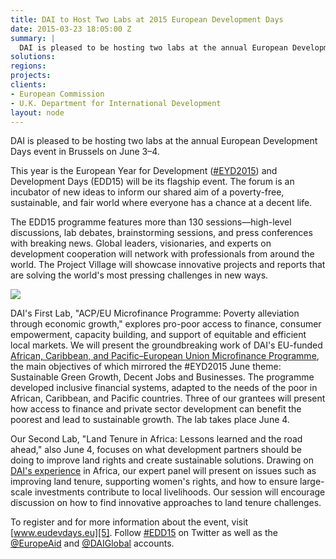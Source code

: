 ```yaml
---
title: DAI to Host Two Labs at 2015 European Development Days
date: 2015-03-23 18:05:00 Z
summary: |
  DAI is pleased to be hosting two labs at the annual European Development Days event in Brussels on June 3–4.
solutions:
regions:
projects:
clients:
- European Commission
- U.K. Department for International Development
layout: node
---
```

DAI is pleased to be hosting two labs at the annual European Development Days event in Brussels on June 3–4.

This year is the European Year for Development ([#EYD2015][1]) and Development Days (EDD15) will be its flagship event. The forum is an incubator of new ideas to inform our shared aim of a poverty-free, sustainable, and fair world where everyone has a chance at a decent life.

The EDD15 programme features more than 130 sessions—high-level discussions, lab debates, brainstorming sessions, and press conferences with breaking news. Global leaders, visionaries, and experts on development cooperation will network with professionals from around the world. The Project Village will showcase innovative projects and reports that are solving the world's most pressing challenges in new ways.

![][2]

DAI's First Lab, "ACP/EU Microfinance Programme: Poverty alleviation through economic growth," explores pro-poor access to finance, consumer empowerment, capacity building, and support of equitable and efficient local markets. We will present the groundbreaking work of DAI's EU-funded [African, Caribbean, and Pacific–European Union Microfinance Programme][3], the main objectives of which mirrored the #EYD2015 June theme: Sustainable Green Growth, Decent Jobs and Businesses. The programme developed inclusive financial systems, adapted to the needs of the poor in African, Caribbean, and Pacific countries. Three of our grantees will present how access to finance and private sector development can benefit the poorest and lead to sustainable growth. The lab takes place June 4.

Our Second Lab, "Land Tenure in Africa: Lessons learned and the road ahead," also June 4, focuses on what development partners should be doing to improve land rights and create sustainable solutions. Drawing on [DAI's experience][4] in Africa, our expert panel will present on issues such as improving land tenure, supporting women's rights, and how to ensure large-scale investments contribute to local livelihoods. Our session will encourage discussion on how to find innovative approaches to land tenure challenges.

To register and for more information about the event, visit [www.eudevdays.eu][5]. Follow [#EDD15][6] on Twitter as well as the [@EuropeAid][7] and [@DAIGlobal][8] accounts.

[1]: https://twitter.com/search?q=%23EYD2015&src=typd
[2]: /assets/images/news/EDD15_Logo.png
[3]: /our-work/projects/african-caribbean-and-pacific-european-union-microfinance-programme
[4]: /our-work/solutions/land-tenure
[5]: http://www.eudevdays.eu
[6]: https://twitter.com/search?q=%23EDD15&src=typd
[7]: https://twitter.com/europeaid
[8]: https://twitter.com/daiglobal
